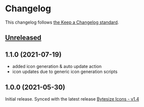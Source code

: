 # Changelog

This changelog follows [the Keep a Changelog standard](https://keepachangelog.com).

## [Unreleased](https://github.com/codeat3/blade-bytesize-icons/compare/1.1.0...main)

## 1.1.0 (2021-07-19)
- added icon generation & auto update action
- icon updates due to generic icon generation scripts

## 1.0.0 (2021-05-30)
Initial release.
Synced with the latest release [Bytesize Icons - v1.4](https://github.com/danklammer/bytesize-icons/releases/tag/v1.4)

